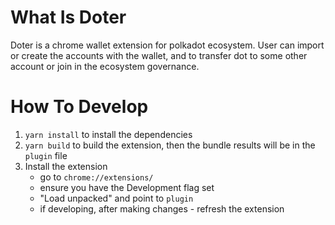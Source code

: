 # What Is Doter
Doter is a chrome wallet extension for polkadot ecosystem. User can import or create the accounts with the wallet, and to transfer dot to some other account or join in the ecosystem governance. 

# How To Develop
1. `yarn install` to install the dependencies 
2. `yarn build` to build the extension, then the bundle results will be in the `plugin` file 
3. Install the extension
    - go to `chrome://extensions/`
    - ensure you have the Development flag set
    - "Load unpacked" and point to `plugin`
    - if developing, after making changes - refresh the extension